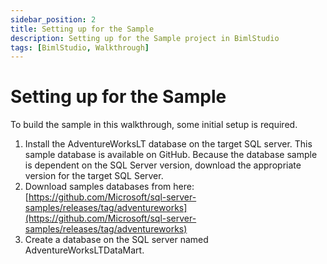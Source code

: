 ```yaml
---
sidebar_position: 2
title: Setting up for the Sample
description: Setting up for the Sample project in BimlStudio
tags: [BimlStudio, Walkthrough]
---
```

# Setting up for the Sample

To build the sample in this walkthrough, some initial setup is required.

1. Install the AdventureWorksLT database on the target SQL server. This sample database is available on GitHub. Because the database sample is dependent on the SQL Server version, download the appropriate version for the target SQL Server.
1. Download samples databases from here: [https://github.com/Microsoft/sql-server-samples/releases/tag/adventureworks](https://github.com/Microsoft/sql-server-samples/releases/tag/adventureworks)
1. Create a database on the SQL server named AdventureWorksLTDataMart.
